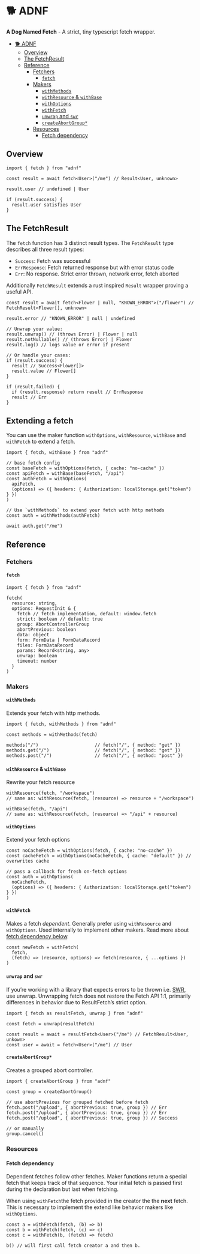 # 🐕 ADNF
**A Dog Named Fetch** - A strict, tiny typescript fetch wrapper.

- [🐕 ADNF](#-adnf)
   * [Overview](#overview)
   * [The FetchResult](#the-fetchresult)
   * [Reference](#reference)
      + [Fetchers](#fetchers)
         - [`fetch`](#fetch)
      + [Makers](#makers)
         - [`withMethods`](#withmethods)
         - [`withResource` & `withBase`](#withresource-withbase)
         - [`withOptions`](#withoptions)
         - [`withFetch`](#withfetch)
         - [`unwrap` and `swr`](#unwrap-and-swr)
         - [`createAbortGroup*`](#createabortgroup)
      + [Resources](#resource)
         - [Fetch dependency](#fetch-dependency)

## Overview

```tsx
import { fetch } from "adnf"

const result = await fetch<User>("/me") // Result<User, unknown>

result.user // undefined | User

if (result.success) {
  result.user satisfies User
}
```

## The FetchResult

The `fetch` function has 3 distinct result types. The `FetchResult` type describes all three result types:

- `Success`: Fetch was successful
- `ErrResponse`: Fetch returned response but with error status code
- `Err`: No response. Strict error thrown, network error, fetch aborted

Additionally `FetchResult` extends a rust inspired `Result` wrapper proving a useful API.

```tsx
const result = await fetch<Flower | null, "KNOWN_ERROR">("/flower") // FetchResult<Flower[], unknown>

result.error // "KNOWN_ERROR" | null | undefined

// Unwrap your value:
result.unwrap() // (throws Error) | Flower | null
result.notNullable() // (throws Error) | Flower
result.log() // logs value or error if present

// Or handle your cases:
if (result.success) {
  result // Success<Flower[]>
  result.value // Flower[]
}

if (result.failed) {
  if (result.response) return result // ErrResponse
  result // Err
}
```

## Extending a fetch

You can use the maker function `withOptions`, `withResource`, `withBase` and `withFetch` to extend a fetch.

```tsx
import { fetch, withBase } from "adnf"

// base fetch config
const baseFetch = withOptions(fetch, { cache: "no-cache" })
const apiFetch = withBase(baseFetch, "/api")
const authFetch = withOptions(
  apiFetch,
  (options) => ({ headers: { Authorization: localStorage.get("token") } })
)

// Use `withMethods` to extend your fetch with http methods
const auth = withMethods(authFetch)

await auth.get("/me")
```





## Reference

### Fetchers

#### `fetch`

```tsx
import { fetch } from "adnf"

fetch(
  resource: string,
  options: RequestInit & {
    fetch // fetch implementation, default: window.fetch
    strict: boolean // default: true
    group: AbortControllerGroup
    abortPrevious: boolean
    data: object
    form: FormData | FormDataRecord
    files: FormDataRecord
    params: Record<string, any>
    unwrap: boolean
    timeout: number
  }
)
```

### Makers

#### `withMethods`

Extends your fetch with http methods.

```tsx
import { fetch, withMethods } from "adnf"

const methods = withMethods(fetch)

methods("/")                     // fetch("/", { method: "get" })
methods.get("/")                 // fetch("/", { method: "get" })
methods.post("/")                // fetch("/", { method: "post" })
```

#### `withResource` & `withBase`

Rewrite your fetch resource

```tsx
withResource(fetch, "/workspace")
// same as: withResource(fetch, (resource) => resource + "/workspace")

withBase(fetch, "/api")
// same as: withResource(fetch, (resource) => "/api" + resource)
```

#### `withOptions`

Extend your fetch options

```tsx
const noCacheFetch = withOptions(fetch, { cache: "no-cache" })
const cacheFetch = withOptions(noCacheFetch, { cache: "default" }) // overwrites cache

// pass a callback for fresh on-fetch options
const auth = withOptions(
  noCacheFetch,
  (options) => ({ headers: { Authorization: localStorage.get("token") } })
)
```

#### `withFetch`

Makes a fetch *dependent*. Generally prefer using `withResource` and `withOptions`. Used internally to implement other makers. Read more about [fetch dependency below](#fetch-dependency).

```tsx
const newFetch = withFetch(
  fetch,
  (fetch) => (resource, options) => fetch(resource, { ...options })
)
```

#### `unwrap` and `swr`

If you’re working with a library that expects errors to be thrown i.e. [SWR](https://swr.vercel.app/docs/error-handling), use unwrap. Unwrapping fetch does not restore the Fetch API 1:1, primarily differences in behavior due to ResultFetch’s strict option.

```tsx
import { fetch as resultFetch, unwrap } from "adnf"

const fetch = unwrap(resultFetch)

const result = await = resultFetch<User>("/me") // FetchResult<User, unkown>
const user = await = fetch<User>("/me") // User
```

#### `createAbortGroup*`

Creates a grouped abort controller.

```tsx
import { createAbortGroup } from "adnf"

const group = createAbortGroup()

// use abortPrevious for grouped fetched before fetch
fetch.post("/upload", { abortPrevious: true, group }) // Err
fetch.post("/upload", { abortPrevious: true, group }) // Err
fetch.post("/upload", { abortPrevious: true, group }) // Success

// or manually
group.cancel()
```

### Resources

#### Fetch dependency

Dependent fetches follow other fetches. Maker functions return a special fetch that keeps track of that sequence. Your initial fetch is passed first during the declaration but last when fetching.

When using `withFetch`the fetch provided in the creator the the **next** fetch. This is necessary to implement the extend like behavior makers like `withOptions`.

```tsx
const a = withFetch(fetch, (b) => b)
const b = withFetch(fetch, (c) => c)
const c = withFetch(b, (fetch) => fetch)

b() // will first call fetch creator a and then b.
```

